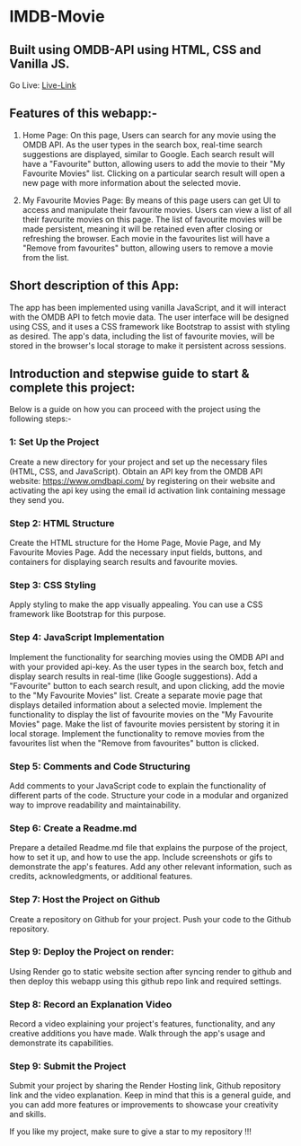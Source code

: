 # IMDB-Movie

## Built using OMDB-API using HTML, CSS and Vanilla JS.

Go Live:  [Live-Link](https://imdb-clone-phi-five.vercel.app/)


## Features of this webapp:-

1. Home Page: On this page, Users can search for any movie using the OMDB API.
   As the user types in the search box, real-time search suggestions are displayed, similar to Google.
   Each search result will have a "Favourite" button, allowing users to add the movie to their "My Favourite Movies" list.
   Clicking on a particular search result will open a new page with more information about the selected movie.

2. My Favourite Movies Page:
   By means of this page users can get UI to access and manipulate their favourite movies. Users can view a list of all their favourite movies on this page.
   The list of favourite movies will be made persistent, meaning it will be retained even after closing or refreshing the browser.
   Each movie in the favourites list will have a "Remove from favourites" button, allowing users to remove a movie from the list.

## Short description of this App:

The app has been implemented using vanilla JavaScript, and it will interact with the OMDB API to fetch movie data. The user interface will be designed using CSS, and it uses a CSS framework like Bootstrap to assist with styling as desired. The app's data, including the list of favourite movies, will be stored in the browser's local storage to make it persistent across sessions.

## Introduction and stepwise guide to start & complete this project:

Below is a guide on how you can proceed with the project using the following steps:-

### 1: Set Up the Project

Create a new directory for your project and set up the necessary files (HTML, CSS, and JavaScript).
Obtain an API key from the OMDB API website: https://www.omdbapi.com/ by registering on their website and activating the api key using the email id activation link containing message they send you.

### Step 2: HTML Structure

Create the HTML structure for the Home Page, Movie Page, and My Favourite Movies Page.
Add the necessary input fields, buttons, and containers for displaying search results and favourite movies.

### Step 3: CSS Styling

Apply styling to make the app visually appealing. You can use a CSS framework like Bootstrap for this purpose.

### Step 4: JavaScript Implementation

Implement the functionality for searching movies using the OMDB API and with your provided api-key.
As the user types in the search box, fetch and display search results in real-time (like Google suggestions).
Add a "Favourite" button to each search result, and upon clicking, add the movie to the "My Favourite Movies" list.
Create a separate movie page that displays detailed information about a selected movie.
Implement the functionality to display the list of favourite movies on the "My Favourite Movies" page.
Make the list of favourite movies persistent by storing it in local storage.
Implement the functionality to remove movies from the favourites list when the "Remove from favourites" button is clicked.

### Step 5: Comments and Code Structuring

Add comments to your JavaScript code to explain the functionality of different parts of the code.
Structure your code in a modular and organized way to improve readability and maintainability.

### Step 6: Create a Readme.md

Prepare a detailed Readme.md file that explains the purpose of the project, how to set it up, and how to use the app.
Include screenshots or gifs to demonstrate the app's features.
Add any other relevant information, such as credits, acknowledgments, or additional features.

### Step 7: Host the Project on Github

Create a repository on Github for your project.
Push your code to the Github repository.

### Step 9: Deploy the Project on render:

Using Render go to static website section after syncing render to github and then deploy this webapp using this github repo link and required settings.

### Step 8: Record an Explanation Video

Record a video explaining your project's features, functionality, and any creative additions you have made.
Walk through the app's usage and demonstrate its capabilities.

### Step 9: Submit the Project

Submit your project by sharing the Render Hosting link, Github repository link and the video explanation.
Keep in mind that this is a general guide, and you can add more features or improvements to showcase your creativity and skills.

If you like my project, make sure to give a star to my repository !!!

                           
